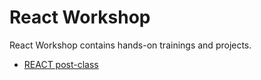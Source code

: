 # React Workshop

React Workshop contains hands-on trainings and projects.

- [REACT post-class](./post-class/README.md)
